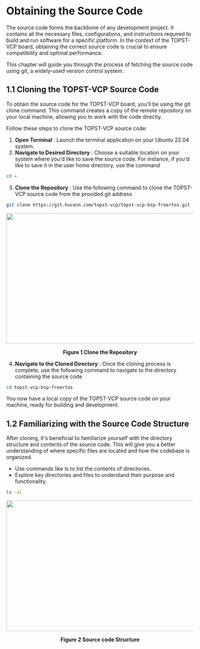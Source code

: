 #  Obtaining the Source Code

The source code forms the backbone of any development project. It contains all the necessary files, configurations, and instructions required to build and run software for a specific platform. In the context of the TOPST-VCP board, obtaining the correct source code is crucial to ensure compatibility and optimal performance.

This chapter will guide you through the process of fetching the source code using git, a widely-used version control system.

## 1.1 Cloning the TOPST-VCP Source Code

To obtain the source code for the TOPST-VCP board, you'll be using the git clone command. This command creates a copy of the remote repository on your local machine, allowing you to work with the code directly.

Follow these steps to clone the TOPST-VCP source code:

1. **Open Terminal** : Launch the terminal application on your Ubuntu 22.04 system.
2. **Navigate to Desired Directory** : Choose a suitable location on your system where you'd like to save the source code. For instance, if you'd like to save it in the user home directory, use the command

```bash
cd ~
```

3. **Clone the Repository** : Use the following command to clone the TOPST-VCP source code from the provided git address

```bash
git clone https://git.huconn.com/topst-vcp/topst-vcp-bsp-freertos.git
```
<p align="center">
    <img src="https://github.com/Topst-Dev/Documentation/assets/144076415/ade01a9a-0d3d-451a-a5bd-4d928f71005b" width="750" height="350">
</p>
<p align="center"><strong>Figure 1 Clone the Repository</strong></p>

4. **Navigate to the Cloned Directory** : Once the cloning process is complete, use the following command to navigate to the directory containing the source code

```bash
cd topst-vcp-bsp-freertos
```

You now have a local copy of the TOPST-VCP source code on your machine, ready for building and development.

## 1.2 Familiarizing with the Source Code Structure

After cloning, it's beneficial to familiarize yourself with the directory structure and contents of the source code. This will give you a better understanding of where specific files are located and how the codebase is organized.

- Use commands like ls to list the contents of directories.
- Explore key directories and files to understand their purpose and functionality.

```bash
ls -al
```
  
<p align="center">
    <img src="https://github.com/Topst-Dev/Documentation/assets/144076415/77b68348-8e02-4f4b-af73-c890a7891d6c" width="750" height="350">
</p>  
<p align="center"><strong>Figure 2 Source code Structure</strong></p>
